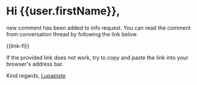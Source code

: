 # Hi {{user.firstName}},

new comment has been added to info request. You can read the comment from conversation thread by following the link below.

{{link-fi}}

If the provided link does not work, try to copy and paste the link into your browser's address bar.

Kind regards,
[Lupapiste](https://www.lupapiste.fi/)
